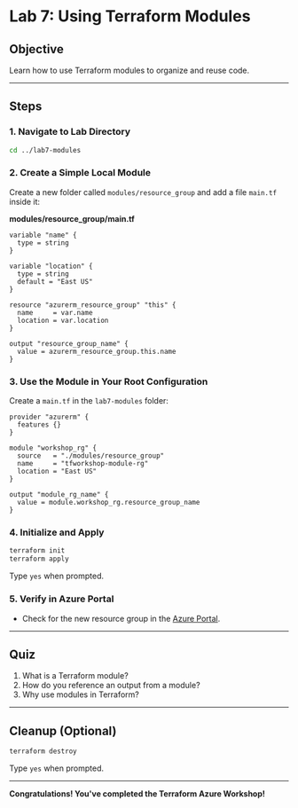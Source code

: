# Lab 7: Using Terraform Modules

## Objective
Learn how to use Terraform modules to organize and reuse code.

---

## Steps

### 1. Navigate to Lab Directory
```sh
cd ../lab7-modules
```

### 2. Create a Simple Local Module
Create a new folder called `modules/resource_group` and add a file `main.tf` inside it:

**modules/resource_group/main.tf**
```hcl
variable "name" {
  type = string
}

variable "location" {
  type = string
  default = "East US"
}

resource "azurerm_resource_group" "this" {
  name     = var.name
  location = var.location
}

output "resource_group_name" {
  value = azurerm_resource_group.this.name
}
```

### 3. Use the Module in Your Root Configuration
Create a `main.tf` in the `lab7-modules` folder:
```hcl
provider "azurerm" {
  features {}
}

module "workshop_rg" {
  source   = "./modules/resource_group"
  name     = "tfworkshop-module-rg"
  location = "East US"
}

output "module_rg_name" {
  value = module.workshop_rg.resource_group_name
}
```

### 4. Initialize and Apply
```sh
terraform init
terraform apply
```
Type `yes` when prompted.

### 5. Verify in Azure Portal
- Check for the new resource group in the [Azure Portal](https://portal.azure.com/).

---

## Quiz
1. What is a Terraform module?
2. How do you reference an output from a module?
3. Why use modules in Terraform?

---

## Cleanup (Optional)
```sh
terraform destroy
```
Type `yes` when prompted.

---

**Congratulations! You've completed the Terraform Azure Workshop!**
